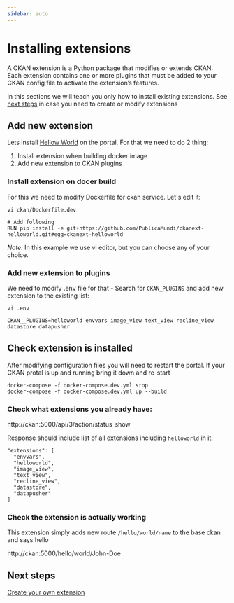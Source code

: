 ```yaml
---
sidebar: auto
---
```


# Installing extensions

A CKAN extension is a Python package that modifies or extends CKAN. Each extension contains one or more plugins that must be added to your CKAN config file to activate the extension’s features.

In this sections we will teach you only how to install existing extensions. See [next steps](/ckan/create-extension) in case you need to create or modify extensions

## Add new extension

Lets install [Hellow World](https://github.com/rclark/ckanext-helloworld) on the portal. For that we need to do 2 thing:

1. Install extension when building docker image
2. Add new extension to CKAN plugins

### Install extension on docer build

For this we need to modify Dockerfile for ckan service. Let's edit it:

```
vi ckan/Dockerfile.dev

# Add following
RUN pip install -e git+https://github.com/PublicaMundi/ckanext-helloworld.git#egg=ckanext-helloworld
```

*Note:* In this example we use vi editor, but you can choose any of your choice.

### Add new extension to plugins

We need to modify .env file for that - Search for `CKAN_PLUGINS` and add new extension to the existing list:

```
vi .env

CKAN__PLUGINS=helloworld envvars image_view text_view recline_view datastore datapusher
```

## Check extension is installed

After modifying configuration files you will need to restart the portal. If your CKAN protal is up and running bring it down and re-start

```
docker-compose -f docker-compose.dev.yml stop
docker-compose -f docker-compose.dev.yml up --build
```

### Check what extensions you already have:

http://ckan:5000/api/3/action/status_show

Response should include list of all extensions including `helloworld` in it.

```
"extensions": [
  "envvars",
  "helloworld",
  "image_view",
  "text_view",
  "recline_view",
  "datastore",
  "datapusher"
]
```

### Check the extension is actually working

This extension simply adds new route `/hello/world/name` to the base ckan and says hello

http://ckan:5000/hello/world/John-Doe

## Next steps

[Create your own extension](/ckan/create-extension)

